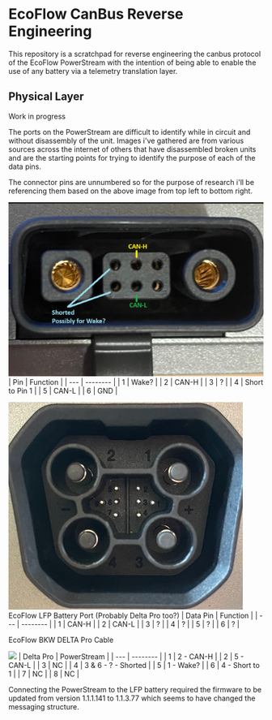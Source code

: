 # EcoFlow CanBus Reverse Engineering
This repository is a scratchpad for reverse engineering the canbus protocol of the EcoFlow PowerStream with the intention of being able to enable the use of any battery via a telemetry translation layer.

## Physical Layer

Work in progress

The ports on the PowerStream are difficult to identify while in circuit and without disassembly of the unit. Images i've gathered are from various sources across the internet of others that have disassembled broken units and are the starting points for trying to identify the purpose of each of the data pins.

The connector pins are unnumbered so for the purpose of research i'll be referencing them based on the above image from top left to bottom right.

![alt text](images/PS-Battery-port-tight.png)
| Pin   | Function          |
| ---   | --------          |
| 1     | Wake?             |
| 2     | CAN-H             |
| 3     | ?                 |
| 4     | Short to Pin 1    | 
| 5     | CAN-L             |
| 6     | GND               |



![alt text](images/EF-LFP-Battery-port-tight.png)
EcoFlow LFP Battery Port (Probably Delta Pro too?)
| Data Pin   | Function          |
| ---   | --------          |
| 1     | CAN-H             |
| 2     | CAN-L             |
| 3     | ?                 |
| 4     | ?                 | 
| 5     | ?                 |
| 6     | ?                 |


EcoFlow BKW DELTA Pro Cable

![](images/EcoFlow-BKW-DELTA-Pro-Cable-Tight.png)
| Delta Pro   | PowerStream          |
| ---   | --------          |
| 1     | 2 - CAN-H             |
| 2     | 5 - CAN-L             |
| 3     | NC                 |
| 4     | 3 & 6 - ? - Shorted                | 
| 5     | 1 - Wake?                 |
| 6     | 4 - Short to 1                 |
| 7     | NC                 |
| 8     | NC                 |

Connecting the PowerStream to the LFP battery required the firmware to be updated from version 1.1.1.141 to 1.1.3.77 which seems to have changed the messaging structure.